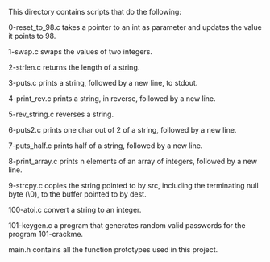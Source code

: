 This directory contains scripts that do the following:

0-reset_to_98.c takes a pointer to an int as parameter and updates the value it points to 98.

1-swap.c swaps the values of two integers.

2-strlen.c returns the length of a string.

3-puts.c prints a string, followed by a new line, to stdout.

4-print_rev.c prints a string, in reverse, followed by a new line.

5-rev_string.c reverses a string.

6-puts2.c prints one char out of 2 of a string, followed by a new line.

7-puts_half.c prints half of a string, followed by a new line.

8-print_array.c prints n elements of an array of integers, followed by a new line.

9-strcpy.c copies the string pointed to by src, including the terminating null byte (\0), to the buffer pointed to by dest.

100-atoi.c convert a string to an integer.

101-keygen.c a program that generates random valid passwords for the program 101-crackme.

main.h contains all the function prototypes used in this project.
